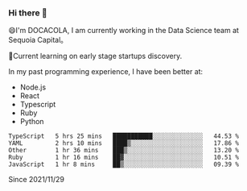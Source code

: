 ### Hi there 👋

<!--
**fengliu222/fengliu222** is a ✨ _special_ ✨ repository because its `README.md` (this file) appears on your GitHub profile.

Here are some ideas to get you started:

- 🔭 I’m currently working on ...
- 🌱 I’m currently learning ...
- 👯 I’m looking to collaborate on ...
- 🤔 I’m looking for help with ...
- 💬 Ask me about ...
- 📫 How to reach me: ...
- 😄 Pronouns: ...
- ⚡ Fun fact: ...
-->

😄I'm DOCACOLA, I am currently working in the Data Science team at Sequoia Capital。

🌱Current learning on early stage startups discovery.

In my past programming experience, I have been better at:
- Node.js
- React
- Typescript
- Ruby
- Python



<!--START_SECTION:waka-->
```text
TypeScript   5 hrs 25 mins   ███████████░░░░░░░░░░░░░░   44.53 % 
YAML         2 hrs 10 mins   ████▒░░░░░░░░░░░░░░░░░░░░   17.86 % 
Other        1 hr 36 mins    ███▒░░░░░░░░░░░░░░░░░░░░░   13.20 % 
Ruby         1 hr 16 mins    ██▓░░░░░░░░░░░░░░░░░░░░░░   10.51 % 
JavaScript   1 hr 8 mins     ██▒░░░░░░░░░░░░░░░░░░░░░░   09.39 % 
```
<!--END_SECTION:waka-->
Since 2021/11/29

